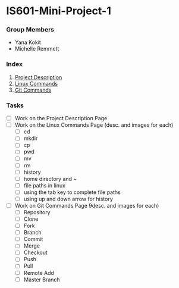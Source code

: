 # IS601-Mini-Project-1

### Group Members
* Yana Kokit
* Michelle Remmett

### Index
1. [Project Description](/ProjectDescription.md)
2. [Linux Commands](/LinuxCommands.md)
3. [Git Commands](/GitCommands.md)

### Tasks
- [ ] Work on the Project Description Page
- [ ] Work on the Linux Commands Page (desc. and images for each)
	- [ ] cd
	- [ ] mkdir
	- [ ] cp
	- [ ] pwd
	- [ ] mv
	- [ ] rm
	- [ ] history
	- [ ] home directory and ~
	- [ ] file paths in linux
	- [ ] using the tab key to complete file paths
	- [ ] using up and down arrow for history
- [ ] Work on Git Commands Page  9desc. and images for each)
	- [ ] Repository
	- [ ] Clone
	- [ ] Fork
	- [ ] Branch
	- [ ] Commit
	- [ ] Merge
	- [ ] Checkout
	- [ ] Push
	- [ ] Pull
	- [ ] Remote Add
	- [ ] Master Branch
